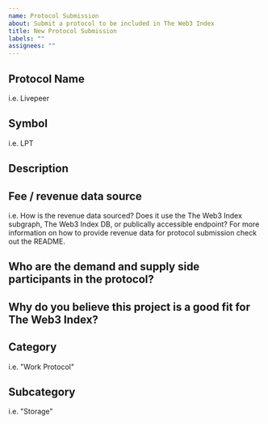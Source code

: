 ```yaml
---
name: Protocol Submission
about: Submit a protocol to be included in The Web3 Index
title: New Protocol Submission
labels: ""
assignees: ""
---
```


## Protocol Name

i.e. Livepeer

## Symbol

i.e. LPT

## Description

## Fee / revenue data source

i.e. How is the revenue data sourced? Does it use the The Web3 Index subgraph, The Web3 Index DB, or publically accessible endpoint? For more information on how to provide revenue data for protocol submission check out the README.

## Who are the demand and supply side participants in the protocol?

## Why do you believe this project is a good fit for The Web3 Index?

## Category

i.e. "Work Protocol"

## Subcategory

i.e. "Storage"
